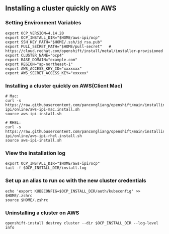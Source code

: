 ## Installing a cluster quickly on AWS

### Setting Environment Variables

```
export OCP_VERSION=4.14.20
export OCP_INSTALL_DIR="$HOME/aws-ipi/ocp"
export SSH_KEY_PATH="$HOME/.ssh/id_rsa.pub"
export PULL_SECRET_PATH="$HOME/pull-secret"   # https://cloud.redhat.com/openshift/install/metal/installer-provisioned
export CLUSTER_NAME="ocp4"
export BASE_DOMAIN="example.com"
export REGION="ap-northeast-1"
export AWS_ACCESS_KEY_ID="xxxxxxx"
export AWS_SECRET_ACCESS_KEY="xxxxxx"
```

### Installing a cluster quickly on AWS(Client Mac)
```
# Mac:
curl -s https://raw.githubusercontent.com/pancongliang/openshift/main/installing/aws-ipi/online/aws-ipi-mac.install.sh
source aws-ipi-install.sh

# RHEL:
curl -s https://raw.githubusercontent.com/pancongliang/openshift/main/installing/aws-ipi/online/aws-ipi-rhel.install.sh
source aws-ipi-install.sh
```


### View the installation log
```
export OCP_INSTALL_DIR="$HOME/aws-ipi/ocp"
tail -f $OCP_INSTALL_DIR/install.log
```

### Set up an alias to run oc with the new cluster credentials

```
echo 'export KUBECONFIG=$OCP_INSTALL_DIR/auth/kubeconfig' >> $HOME/.zshrc
source $HOME/.zshrc
```

### Uninstalling a cluster on AWS

```
openshift-install destroy cluster --dir $OCP_INSTALL_DIR --log-level info
```

